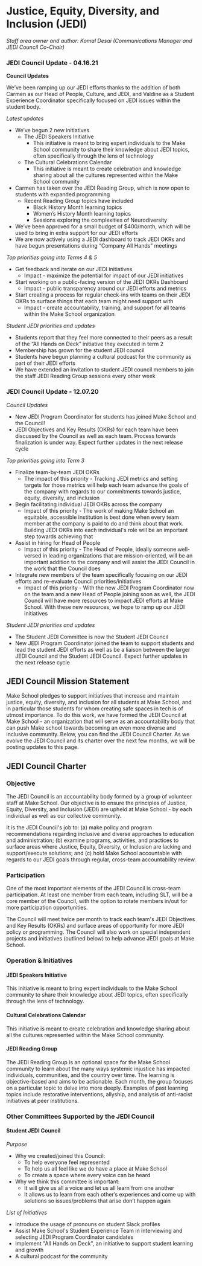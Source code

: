 # Justice, Equity, Diversity, and Inclusion (JEDI)

*Staff area owner and author: Komal Desai (Communications Manager and JEDI Council Co-Chair)*

### JEDI Council Update - 04.16.21

**Council Updates**

We’ve been ramping up our JEDI efforts thanks to the addition of both Carmen as our Head of People, Culture, and JEDI, and Valdine as a Student Experience Coordinator specifically focused on JEDI issues within the student body.

*Latest updates*
* We’ve begun 2 new initiatives
  * The JEDI Speakers Initiative
    * This initiative is meant to bring expert individuals to the Make School community to share their knowledge about JEDI topics, often specifically through the lens of technology
  * The Cultural Celebrations Calendar
    * This initiative is meant to create celebration and knowledge sharing about all the cultures represented within the Make School community
* Carmen has taken over the JEDI Reading Group, which is now open to students with expanded programming
  * Recent Reading Group topics have included
    * Black History Month learning topics
    * Women’s History Month learning topics
    * Sessions exploring the complexities of Neurodiversity
* We’ve been approved for a small budget of $400/month, which will be used to bring in extra support for our JEDI efforts
* We are now actively using a JEDI dashboard to track JEDI OKRs and have begun presentations during “Company All Hands” meetings

*Top priorities going into Terms 4 & 5*
* Get feedback and iterate on our JEDI initiatives
  *  Impact - maximize the potential for impact of our JEDI initiatives
* Start working on a public-facing version of the JEDI OKRs Dashboard
  * Impact - public transparency around our JEDI efforts and metrics
* Start creating a process for regular check-ins with teams on their JEDI OKRs to surface things that each team might need support with
  * Impact - create accountability, training, and support for all teams within the Make School organization

*Student JEDI priorities and updates*
* Students report that they feel more connected to their peers as a result of the “All Hands on Deck” initiative they executed in term 2
* Membership has grown for the student JEDI council
* Students have begun planning a cultural podcast for the community as part of their JEDI efforts
* We have extended an invitation to student JEDI council members to join the staff JEDI Reading Group sessions every other week

### JEDI Council Update - 12.07.20

*Council Updates*
* New JEDI Program Coordinator for students has joined Make School and the Council!
* JEDI Objectives and Key Results (OKRs) for each team have been discussed by the Council as well as each team. Process towards finalization is under way. Expect further updates in the next release cycle

*Top priorities going into Term 3*
* Finalize team-by-team JEDI OKRs
  * The impact of this priority - Tracking JEDI metrics and setting targets for those metrics will help each team advance the goals of the company with regards to our commitments towards justice, equity, diversity, and inclusion
* Begin facilitating individual JEDI OKRs across the company
  * Impact of this priority - The work of making Make School an equitable, accessible institution is best done when every team member at the company is paid to do and think about that work. Building JEDI OKRs into each individual's role will be an important step towards achieving that
* Assist in hiring for Head of People
  * Impact of this priority - The Head of People, ideally someone well-versed in leading organizations that are mission-oriented, will be an important addition to the company and will assist the JEDI Council in the work that the Council does
* Integrate new members of the team specifically focusing on our JEDI efforts and re-evaluate Council priorities/initiatives
  * Impact of this priority - With the new JEDI Program Coordinator now on the team and a new Head of People joining soon as well, the JEDI Council will have more resources to impact JEDI efforts at Make School. With these new resources, we hope to ramp up our JEDI initiatives

*Student JEDI priorities and updates*
* The Student JEDI Committee is now the Student JEDI Council
* New JEDI Program Coordinator joined the team to support students and lead the student JEDI efforts as well as be a liaison between the larger JEDI Council and the Student JEDI Council. Expect further updates in the next release cycle

## JEDI Council Mission Statement

Make School pledges to support initiatives that increase and maintain justice, equity, diversity, and inclusion for all students at Make School, and in particular those students for whom creating safe spaces in tech is of utmost importance. To do this work, we have formed the JEDI Council at Make School - an organization that will serve as an accountability body that can push Make school towards becoming an even more diverse and inclusive community. Below, you can find the JEDI Council Charter. As we evolve the JEDI Council and its charter over the next few months, we will be posting updates to this page.

## JEDI Council Charter

### Objective

The JEDI Council is an accountability body formed by a group of volunteer staff at Make School. Our objective is to ensure the principles of Justice, Equity, Diversity, and Inclusion (JEDI) are upheld at Make School - by each individual as well as our collective community.

It is the JEDI Council's job to: (a) make policy and program recommendations regarding inclusive and diverse approaches to education and administration; (b) examine programs, activities, and practices to surface areas where Justice, Equity, Diversity, or Inclusion are lacking and support/execute solutions; and (c) hold Make School accountable with regards to our JEDI goals through regular, cross-team accountability review.

### Participation

One of the most important elements of the JEDI Council is cross-team participation. At least one member from each team, including SLT, will be a core member of the Council, with the option to rotate members in/out for more participation opportunities.

The Council will meet twice per month to track each team's JEDI Objectives and Key Results (OKRs) and surface areas of opportunity for more JEDI policy or programming. The Council will also work on special independent projects and initiatives (outlined below) to help advance JEDI goals at Make School.

### Operation & Initiatives

#### JEDI Speakers Initiative
This initiative is meant to bring expert individuals to the Make School community to share their knowledge about JEDI topics, often specifically through the lens of technology.

#### Cultural Celebrations Calendar
This initiative is meant to create celebration and knowledge sharing about all the cultures represented within the Make School community.

#### JEDI Reading Group
The JEDI Reading Group is an optional space for the Make School community to learn about the many ways systemic injustice has impacted individuals, communities, and the country over time. The learning is objective-based and aims to be actionable. Each month, the group focuses on a particular topic to delve into more deeply. Examples of past learning topics include restorative interventions, allyship, and analysis of anti-racist initiatives at peer institutions.

### Other Committees Supported by the JEDI Council

#### Student JEDI Council
*Purpose*
* Why we created/joined this Council:
  * To help everyone feel represented
  * To help us all feel like we do have a place at Make School
  * To create a space where every voice can be heard
* Why we think this committee is important:
  * It will give us all a voice and let us all learn from one another 
  * It allows us to learn from each other’s experiences and come up with solutions so issues/problems that arise don’t happen again

*List of Initiatives*
* Introduce the usage of pronouns on student Slack profiles
* Assist Make School's Student Experience Team in interviewing and selecting JEDI Program Coordinator candidates
* Implement "All Hands on Deck", an initiative to support student learning and growth
* A cultural podcast for the community
